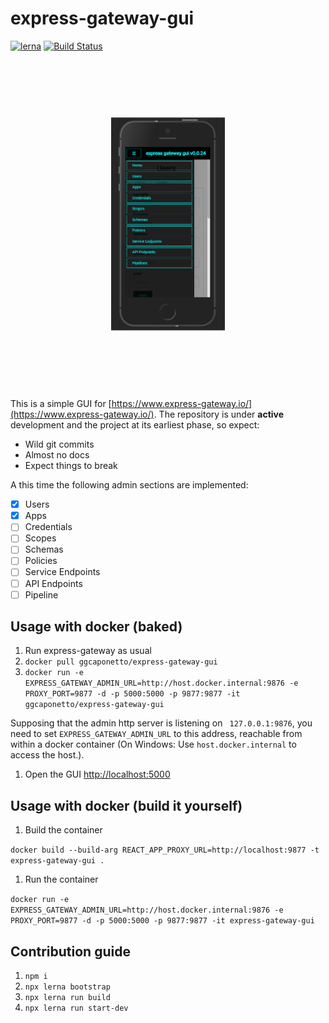 # express-gateway-gui

[![lerna](https://img.shields.io/badge/maintained%20with-lerna-cc00ff.svg)](https://lerna.js.org/)
[![Build Status](https://travis-ci.org/ggcaponetto/express-gateway-gui.svg?branch=master)](https://travis-ci.org/ggcaponetto/express-gateway-gui)


<p align="center"> 
    <img style="transform: scale(0.65); height: fit-content;" width="280" src="./images/express-gateway-gui.png">
</p>

This is a simple GUI for [https://www.express-gateway.io/](https://www.express-gateway.io/).
The repository is under **active** development and the project at its earliest phase, so expect:

- Wild git commits
- Almost no docs
- Expect things to break

A this time the following admin sections are implemented:

- [x] Users
- [x] Apps
- [ ] Credentials
- [ ] Scopes
- [ ] Schemas
- [ ] Policies
- [ ] Service Endpoints
- [ ] API Endpoints
- [ ] Pipeline

## Usage with docker (baked)
1. Run express-gateway as usual
1. ``docker pull ggcaponetto/express-gateway-gui``
1. ``docker run -e EXPRESS_GATEWAY_ADMIN_URL=http://host.docker.internal:9876 -e PROXY_PORT=9877 -d -p 5000:5000 -p 9877:9877 -it ggcaponetto/express-gateway-gui``

Supposing that the admin http server is listening on `` 127.0.0.1:9876``, you need to set `EXPRESS_GATEWAY_ADMIN_URL`
to this address, reachable from within a docker container (On Windows: Use ``host.docker.internal`` to access the host.).

1. Open the GUI [http://localhost:5000](http://localhost:5000)

## Usage with docker (build it yourself)

1. Build the container

``docker build --build-arg REACT_APP_PROXY_URL=http://localhost:9877 -t express-gateway-gui . ``

1. Run the container

``docker run -e EXPRESS_GATEWAY_ADMIN_URL=http://host.docker.internal:9876 -e PROXY_PORT=9877 -d -p 5000:5000 -p 9877:9877 -it express-gateway-gui``

## Contribution guide

1. ```npm i```
1. ``npx lerna bootstrap``
1. ``npx lerna run build``
1. ``npx lerna run start-dev``
